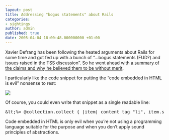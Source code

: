 ```yaml
---
layout: post
title: Addressing "bogus statements" about Rails
categories:
- sightings
author: admin
published: true
date: 2005-04-04 18:00:48.000000000 +01:00
---
```

<p>Xavier Defrang has been following the heated arguments about Rails for some time and got fed up with a bunch of &#8220;&#8230;bogus statements (<span class="caps">FUD</span>?) and issues raised in the <span class="caps">TSS</span> discussion&#8221;. So he went ahead with <a href="http://defrang.com/index.php?story=837">a summary of the claims and why he believed them to be without merit</a>.</p>
<p>I particularly like the code snippet for putting the &#8220;code embedded in <span class="caps">HTML</span> is evil&#8221; nonsense to rest:</p>
<p><img src="http://defrang.com/img/rails_ww2.png" /></p>
<p>Of course, you could even write that snippet as a single readable line:</p>
<pre>&amp;lt;%= @collection.collect { |item| content_tag "li", item.some.nested.property } %&gt;</pre>
<p>Code embedded in <span class="caps">HTML</span> is only evil when you&#8217;re not using a programming language suitable for the purpose and when you don&#8217;t apply sound principles of abstractions.</p>